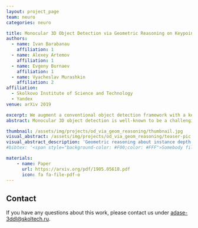 ```yaml
---
layout: project_page
team: neuro
categories: neuro

title: Monocular 3D Object Detection via Geometric Reasoning on Keypoints
authors:
  - name: Ivan Barabanau
    affiliation: 1
  - name: Alexey Artemov
    affiliation: 1
  - name: Evgeny Burnaev
    affiliation: 1
  - name: Vyacheslav Murashkin
    affiliation: 2
affiliation:
  - Skolkovo Institute of Science and Technology
  - Yandex
venue: arXiv 2019

excerpt: We augment a conventional object detection framework with a keypoint detection module and a multi-view consistency loss to make it a robust 3D keypoint estimator, that we use for predicting 3D objects in KITTI road scenes.
abstract: Monocular 3D object detection is well-known to be a challenging vision task due to the loss of depth information; attempts to recover depth using separate image-only approaches lead to unstable and noisy depth estimates, harming 3D detections. In this paper, we propose a novel keypoint-based approach for 3D object detection and localization from a single RGB image. We build our multi-branch model around 2D keypoint detection in images and complement it with a conceptually simple geometric reasoning method. Our network performs in an end-to-end manner, simultaneously and interdependently estimating 2D characteristics, such as 2D bounding boxes, keypoints, and orientation, along with full 3D pose in the scene. We fuse the outputs of distinct branches, applying a reprojection consistency loss during training. The experimental evaluation on the challenging KITTI dataset benchmark demonstrates that our network achieves state-of-the-art results among other monocular 3D detectors.

thumbnail: /assets/img/projects/od_via_geom_reasoning/thumbnail.jpg
visual_abstract: /assets/img/projects/od_via_geom_reasoning/teaser-pic.jpg
visual_abstract_description: 'Geometric reasoning about instance depth. We use camera intrinsic parameters, predicted 2D keypoints and dimension predictions to ”lift” the keypoints to 3D space.'
#bibtex: '<span style="background-color: #F00;color: #FFF">Somebody fill this with bibtex when it is published'

materials:
    - name: Paper
      url: https://arxiv.org/pdf/1905.05618.pdf
      icon: fa fa-file-pdf-o
---
```

## Contact
If you have any questions about this work, please contact us under [adase-3ddl@skoltech.ru](mailto:adase-3ddl@skoltech.ru).
